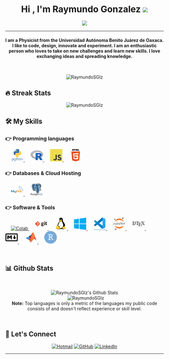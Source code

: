 <h1 align="center">Hi , I'm Raymundo Gonzalez <img src="https://media.giphy.com/media/hvRJCLFzcasrR4ia7z/giphy.gif" width="35"></h1>
<p align="center">
  <a href="https://github.com/DenverCoder1/readme-typing-svg"><img src="https://readme-typing-svg.herokuapp.com?lines=Physicist;Data+Scientist&center=true&width=500&height=50"></a>
</p>
<hr/>
<h4 align="center">I am a Physicist from the Universidad Autónoma Benito Juárez de Oaxaca. I like to code, design, innovate and experiment. I am an enthusiastic person who loves to take on new challenges and learn new skills. I love exchanging ideas and spreading knowledge.</h4>
<br>
<p align="center"> <img src="https://komarev.com/ghpvc/?username=RaymundoSGlz&label=Profile%20views&color=0e75b6&style=plastic" alt="RaymundoSGlz" /> </p>

## 🔥 Streak Stats
<p align="center"><img src="https://github-readme-streak-stats.herokuapp.com/?user=RaymundoSGlz&theme=algolia" alt="RaymundoSGlz"  /></p>


## 🛠️ My Skills

### 👉 Programming languages

<p align="left"> 
  &emsp;
   <a href="https://www.python.org">
    <img alt="Python" src="https://github.com/devicons/devicon/blob/master/icons/python/python-original-wordmark.svg" width="40" height="40">
  </a>
  &emsp;
   <a href="https://www.r-project.org/">
    <img alt="R" src="https://github.com/devicons/devicon/blob/master/icons/r/r-original.svg" width="40" height="40">
  </a>
  &emsp;
  <a href="https://developer.mozilla.org/en-US/docs/Web/JavaScript"> 
     <img alt="JavaScript" src="https://github.com/devicons/devicon/blob/master/icons/javascript/javascript-original.svg" width="40" height="40">
   </a>
  &emsp;
  <a href="https://www.w3.org/html/"> 
   <img alt="HTML" src="https://github.com/devicons/devicon/blob/master/icons/html5/html5-original-wordmark.svg" width="40" height="40">
  </a> 
</p>

### 👉 Databases & Cloud Hosting
<p align="left">
  &emsp;
    <a href="https://www.mysql.com/">
     <img alt="MySQL" src="https://github.com/devicons/devicon/blob/master/icons/mysql/mysql-original-wordmark.svg" width="40" height="40">
    </a>
  &emsp;
    <a href="https://www.postgresql.org/">
     <img alt="PostgreSQL" src="https://github.com/devicons/devicon/blob/master/icons/postgresql/postgresql-original-wordmark.svg" width="40" height="40">
    </a>
 </p>

 ### 👉 Software & Tools
 
<p>
  &emsp;
  <a href="https://colab.research.google.com/">
    <img alt="Colab" src="https://leaherb.com/wp-content/uploads/colab_favicon_256px.png" width="40" height="40">
	</a>
  &emsp;
  <a href="https://git-scm.com/">
    <img alt="Git" src="https://github.com/devicons/devicon/blob/master/icons/git/git-original-wordmark.svg" width="40" height="40">
  </a>
  &emsp;
  <a href="https://www.linux.org/">
    <img alt="Linux" src="https://github.com/devicons/devicon/blob/master/icons/linux/linux-original.svg" width="40" height="40">
  </a>
  &emsp;
  <a href="https://www.microsoft.com/es-mx/windows">
    <img alt="Windows" src="https://github.com/devicons/devicon/blob/master/icons/windows8/windows8-original.svg" width="40" height="40">
  </a>
  &emsp;
  <a href="https://code.visualstudio.com/">
    <img alt="Visual Studio Code" src="https://github.com/devicons/devicon/blob/master/icons/vscode/vscode-original-wordmark.svg" width="40" height="40">
  </a>
  &emsp;
  <a href="https://jupyter.org/">
    <img alt="Jupyter" src="https://github.com/devicons/devicon/blob/master/icons/jupyter/jupyter-original-wordmark.svg" width="40" height="40">
  </a>
  &emsp;
  <a href="https://www.latex-project.org/">
    <img alt="Latex" src="https://github.com/devicons/devicon/blob/master/icons/latex/latex-original.svg" width="40" height="40">
  </a>
  &emsp;
  <a href="https://rmarkdown.rstudio.com/">
    <img alt="Markdown" src="https://github.com/devicons/devicon/blob/master/icons/markdown/markdown-original.svg" width="40" height="40">
  </a>
  &emsp;
  <a href="https://matlab.mathworks.com/">
    <img alt="Matlab" src="https://github.com/devicons/devicon/blob/master/icons/matlab/matlab-original.svg" width="40" height="40">
  </a>
  &emsp;
  <a href="https://www.rstudio.com/categories/rstudio-ide/">
    <img alt="Rstudio" src="https://github.com/devicons/devicon/blob/master/icons/rstudio/rstudio-original.svg" width="40" height="40">
  </a>

</p>

<br/>

## 📊 Github Stats

  <br/>
  <p align="center">
    <img alt="RaymundoSGlz's Github Stats" src="https://github-readme-stats.vercel.app/api?username=RaymundoSGlz&show_icons=true&count_private=true&theme=algolia" height="192px"/>
<br/>
  &nbsp;
	  <img src="https://github-readme-stats.vercel.app/api/top-langs?username=RaymundoSGlz&show_icons=true&locale=en&layout=compact&theme=algolia" alt="RaymundoSGlz" height="192px"/>
  <br/>
  <b>Note:</b> Top languages is only a metric of the languages my public code consists of and doesn't reflect experience or skill level.
  </p>


<br/>

## 🙋 Let's Connect
<p align="center">
  <a href="mailto:R.S_Gonzalez@hotmail.com"><img src="https://img.icons8.com/bubbles/50/000000/gmail.png" alt="Hotmail"/></a>
	<a href="https://github.com/RaymundoSGlz"><img src="https://img.icons8.com/bubbles/50/000000/github.png" alt="GitHub"/></a>
	<a href="https://www.linkedin.com/in/raymundoglz/"><img src="https://img.icons8.com/bubbles/50/000000/linkedin.png" alt="LinkedIn"/></a>
	
</p>

<hr/>
